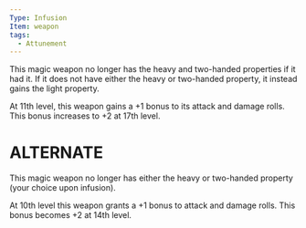 ```yaml
---
Type: Infusion
Item: weapon
tags:
  - Attunement
---
```

This magic weapon no longer has the heavy and two-handed properties if it had it. If it does not have either the heavy or two-handed property, it instead gains the light property. 

At 11th level, this weapon gains a +1 bonus to its attack and damage rolls. 
This bonus increases to +2 at 17th level.


# ALTERNATE
This magic weapon no longer has either the heavy or two-handed property (your choice upon infusion).

At 10th level this weapon grants a +1 bonus to attack and damage rolls. 
This bonus becomes +2 at 14th level.